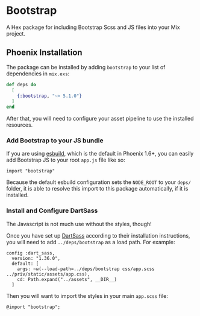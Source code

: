 # Bootstrap

A Hex package for including Bootstrap Scss and JS files into your Mix project.

## Phoenix Installation

The package can be installed by adding `bootstrap` to your list of dependencies in `mix.exs`:

```elixir
def deps do
  [
    {:bootstrap, "~> 5.1.0"}
  ]
end
```

After that, you will need to configure your asset pipeline to use the installed resources.

### Add Bootstrap to your JS bundle

If you are using [esbuild](https://github.com/phoenixframework/esbuild), which is the
default in Phoenix 1.6+, you can easily add Bootstrap JS to your root `app.js` file like so:

```
import "bootstrap"
```

Because the default esbuild configuration sets the `NODE_ROOT` to your `deps/` folder, 
it is able to resolve this import to this package automatically, if it is installed.

### Install and Configure DartSass

The Javascript is not much use without the styles, though! 

Once you have set up [DartSass](https://github.com/cargosense/dart_sass) according to their installation instructions,
you will need to add `../deps/bootstrap` as a load path. For example: 

```
config :dart_sass,
  version: "1.36.0",
  default: [
    args: ~w(--load-path=../deps/bootstrap css/app.scss ../priv/static/assets/app.css),
    cd: Path.expand("../assets", __DIR__)
  ]
```

Then you will want to import the styles in your main `app.scss` file:

```
@import "bootstrap";
```
